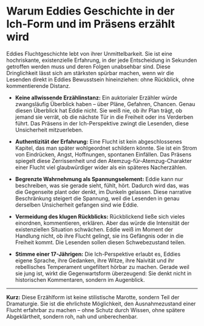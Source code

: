 # Warum Eddies Geschichte in der Ich-Form und im Präsens erzählt wird

Eddies Fluchtgeschichte lebt von ihrer Unmittelbarkeit. Sie ist eine hochriskante, existenzielle Erfahrung, in der jede Entscheidung in Sekunden getroffen werden muss und deren Folgen unabsehbar sind. Diese Dringlichkeit lässt sich am stärksten spürbar machen, wenn wir die Lesenden direkt in Eddies Bewusstsein hineinziehen: ohne Rückblick, ohne kommentierende Distanz.

- **Keine allwissende Erzählinstanz:**
  Ein auktorialer Erzähler würde zwangsläufig Überblick haben – über Pläne, Gefahren, Chancen. Genau diesen Überblick hat Eddie nicht. Sie weiß nie, ob ihr Plan trägt, ob jemand sie verrät, ob die nächste Tür in die Freiheit oder ins Verderben führt. Das Präsens in der Ich-Perspektive zwingt die Lesenden, diese Unsicherheit mitzuerleben.

- **Authentizität der Erfahrung:**
  Eine Flucht ist kein abgeschlossenes Kapitel, das man später wohlgeordnet schildern könnte. Sie ist ein Strom von Eindrücken, Angst, Hoffnungen, spontanen Einfällen. Das Präsens spiegelt diese Zerrissenheit und den Atemzug-für-Atemzug-Charakter einer Flucht viel glaubwürdiger wider als ein späteres Nacherzählen.

- **Begrenzte Wahrnehmung als Spannungselement:**
  Eddie kann nur beschreiben, was sie gerade sieht, fühlt, hört. Dadurch wird das, was die Gegenseite plant oder denkt, im Dunkeln gelassen. Diese narrative Beschränkung steigert die Spannung, weil die Lesenden in genau derselben Unsicherheit gefangen sind wie Eddie.

- **Vermeidung des klugen Rückblicks:**
  Rückblickend ließe sich vieles einordnen, kommentieren, erklären. Aber das würde die Intensität der existenziellen Situation schwächen. Eddie weiß im Moment der Handlung nicht, ob ihre Flucht gelingt, sie ins Gefängnis oder in die Freiheit kommt. Die Lesenden sollen diesen Schwebezustand teilen.

- **Stimme einer 17-Jährigen:**
  Die Ich-Perspektive erlaubt es, Eddies eigene Sprache, ihre Gedanken, ihre Witze, ihre Naivität und ihr rebellisches Temperament ungefiltert hörbar zu machen. Gerade weil sie jung ist, wirkt die Gegenwartsform überzeugend: Sie denkt nicht in historischen Kommentaren, sondern im Augenblick.

---

**Kurz:** Diese Erzählform ist keine stilistische Marotte, sondern Teil der Dramaturgie. Sie ist die ehrlichste Möglichkeit, den Ausnahmezustand einer Flucht erfahrbar zu machen – ohne Schutz durch Wissen, ohne spätere Abgeklärtheit, sondern roh, nah und unberechenbar.
